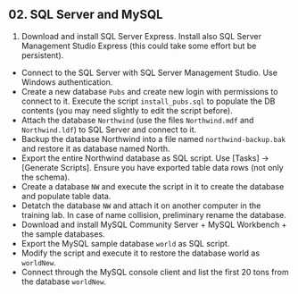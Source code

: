 ## 02. SQL Server and MySQL

1. Download and install SQL Server Express. Install also SQL Server Management Studio Express (this could take some effort but be persistent).
* Connect to the SQL Server with SQL Server Management Studio. Use Windows authentication.
* Create a new database `Pubs` and create new login with permissions to connect to it. Execute the script `install_pubs.sql` to populate the DB contents (you may need slightly to edit the script before).
* Attach the database `Northwind` (use the files `Northwind.mdf` and `Northwind.ldf`) to SQL Server and connect to it.
* Backup the database Northwind into a file named `northwind-backup.bak` and restore it as database named North.
* Export the entire Northwind database as SQL script. Use [Tasks] -> [Generate Scripts]. Ensure you have exported table data rows (not only the schema).
* Create a database `NW` and execute the script in it to create the database and populate table data.
* Detatch the database `NW` and attach it on another computer in the training lab. In case of name collision, preliminary rename the database.
* Download and install MySQL Community Server  + MySQL Workbench + the sample databases.
* Export the MySQL sample database `world` as SQL script.
* Modify the script and execute it to restore the database world as `worldNew`.
* Connect through the MySQL console client and list the first 20 tons from the database `worldNew`.